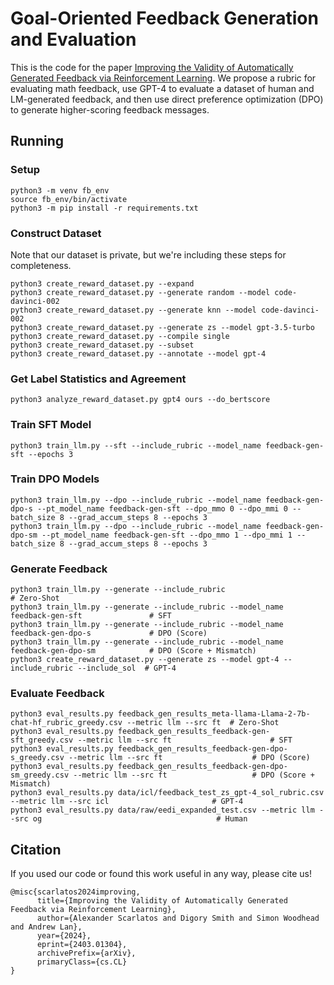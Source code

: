 # Goal-Oriented Feedback Generation and Evaluation

This is the code for the paper [Improving the Validity of Automatically Generated Feedback via Reinforcement Learning](https://arxiv.org/abs/2403.01304). We propose a rubric for evaluating math feedback, use GPT-4 to evaluate a dataset of human and LM-generated feedback, and then use direct preference optimization (DPO) to generate higher-scoring feedback messages.

## Running

### Setup
```
python3 -m venv fb_env
source fb_env/bin/activate
python3 -m pip install -r requirements.txt
```

### Construct Dataset
Note that our dataset is private, but we're including these steps for completeness.
```
python3 create_reward_dataset.py --expand
python3 create_reward_dataset.py --generate random --model code-davinci-002
python3 create_reward_dataset.py --generate knn --model code-davinci-002
python3 create_reward_dataset.py --generate zs --model gpt-3.5-turbo
python3 create_reward_dataset.py --compile single
python3 create_reward_dataset.py --subset
python3 create_reward_dataset.py --annotate --model gpt-4
```

### Get Label Statistics and Agreement
```
python3 analyze_reward_dataset.py gpt4 ours --do_bertscore
```

### Train SFT Model
```
python3 train_llm.py --sft --include_rubric --model_name feedback-gen-sft --epochs 3
```

### Train DPO Models
```
python3 train_llm.py --dpo --include_rubric --model_name feedback-gen-dpo-s --pt_model_name feedback-gen-sft --dpo_mmo 0 --dpo_mmi 0 --batch_size 8 --grad_accum_steps 8 --epochs 3
python3 train_llm.py --dpo --include_rubric --model_name feedback-gen-dpo-sm --pt_model_name feedback-gen-sft --dpo_mmo 1 --dpo_mmi 1 --batch_size 8 --grad_accum_steps 8 --epochs 3
```

### Generate Feedback
```
python3 train_llm.py --generate --include_rubric                                             # Zero-Shot
python3 train_llm.py --generate --include_rubric --model_name feedback-gen-sft               # SFT
python3 train_llm.py --generate --include_rubric --model_name feedback-gen-dpo-s             # DPO (Score)
python3 train_llm.py --generate --include_rubric --model_name feedback-gen-dpo-sm            # DPO (Score + Mismatch)
python3 create_reward_dataset.py --generate zs --model gpt-4 --include_rubric --include_sol  # GPT-4
```

### Evaluate Feedback
```
python3 eval_results.py feedback_gen_results_meta-llama-Llama-2-7b-chat-hf_rubric_greedy.csv --metric llm --src ft  # Zero-Shot
python3 eval_results.py feedback_gen_results_feedback-gen-sft_greedy.csv --metric llm --src ft                      # SFT
python3 eval_results.py feedback_gen_results_feedback-gen-dpo-s_greedy.csv --metric llm --src ft                    # DPO (Score)
python3 eval_results.py feedback_gen_results_feedback-gen-dpo-sm_greedy.csv --metric llm --src ft                   # DPO (Score + Mismatch)
python3 eval_results.py data/icl/feedback_test_zs_gpt-4_sol_rubric.csv --metric llm --src icl                       # GPT-4
python3 eval_results.py data/raw/eedi_expanded_test.csv --metric llm --src og                                       # Human
```

## Citation
If you used our code or found this work useful in any way, please cite us!
```
@misc{scarlatos2024improving,
      title={Improving the Validity of Automatically Generated Feedback via Reinforcement Learning}, 
      author={Alexander Scarlatos and Digory Smith and Simon Woodhead and Andrew Lan},
      year={2024},
      eprint={2403.01304},
      archivePrefix={arXiv},
      primaryClass={cs.CL}
}
```
